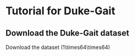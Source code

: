# Tutorial for Duke-Gait
## Download the Duke-Gait dataset
Download the dataset (1\times64\times64)
